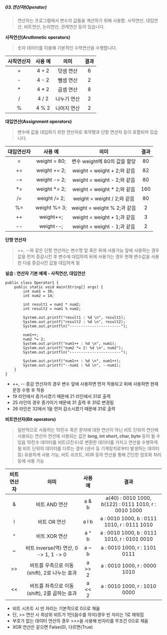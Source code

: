 ##### 03.연산자(Operator)
> 연산자는 프로그램에서 변수의 값들을 계산하기 위해 사용함.
> 사칙연산, 대입연산, 비트연산, 논리연산, 관계연산 등이 있습니다.

**사칙연산(Aruthmetic operators)**
> 숫자 데이터를 이용해 기본적인 수학연산을 수행합니다.

| 사칙연산자 | 사용 예 | 의미 | 결과 |
|:-----:|:-----:|:-----:|:-----:|
| + |4 + 2|덧셈 연산|6|
| - |4 - 2|뺄셈 연산|2|
| * |4 * 2|곱셈 연산|8|
| / |4 / 2|나누기 연산|2|
| % |4 % 2|나머지 연산|2|

**대입연산(Assignment operators)**
> 변수에 값을 대입하기 위한 연산자로 축약형과 단항 연산자 등이 포함되어 있습니다.

| 대입연산자 | 사용 예 | 의미 | 결과 |
|:---:|:------------:|:---------------------:|:-----:|
| = |weight = 80;|변수 weight에 80의 값을 할당|80|
| += |weight += 2;|weight = weight + 2;와 같음|82|
| -= |weight -= 2;|weight = weight - 2;와 같음|80|
| *= |weight *= 2;|weight = weight * 2;와 같음|160|
| /= |weight /= 2;|weight = weight / 2;와 같음|80|
| %= |weight %= 3;|weight = weight % 2;과 같음|2|
| ++ |weight++;|weight = weight + 1;과 같음|3|
| -- |weight--;|weight = weight - 1;과 같음|2|

**단항 연산자**
> ++, --와 같은 단항 연산자는 변수명 앞 혹은 뒤에 사용가능
> 앞에 사용하는 경우 값을 먼저 증감시킨 후 변수에 대입하여 뒤에 사용가는 경우 현재 변수값을 사용한 다음 증감시킨 값을 대입하게 됨

**실습 : 연산자 기본 예제 - 사칙연산, 대입연산**

    public class Operator1 {
	    public static void main(String[] args) {
		    int num1 = 30;
		    int num2 = 14;
		    
		    int result1 = num1 * num2;
		    int result2 = num1 % num2;
		    
		    System.out.printf("result1 : %d \n", result1);
		    System.out.printf("result2 : %d \n", result2);
		    System.out.printfln("-----------------------");
		    
		    num1++;
		    num2 *= 2;
		    System.out.printf("num1++ : %d \n", num1);
		    System.out.printf("num2 *= 2: %d \n", num2");
		    System.out.printfln("-----------------------");
		    
		    System.out.printf("num1++ : %d \n", num1++);
		    System.out.printf("--num1 : %d \n", --num1);
		}
	}

- ++, -- 증감 연산자의 경우 변수 앞에 사용하면 먼저 적용되고 뒤에 사용하면 현재 문장 수행 후 적용
- 19 라인에서 증가시켰기 때문에 21 라인에서 31로 출력
- 25 라인의 경우 증가이기 때문에 31 출력 후 31로 변경됨
- 26 라인은 32에서 1을 먼저 감소시켰기 때문에 31로 출력

**비트연산자(Bit operators)**
> 일반적으로 사용하는 10진수 혹은 문자에 대한 연산이 아닌 비트 단위의 연산에 사용되는 연산자
> 연산에 사용되는 값은 **long, int short, char, byte** 등이 될 수 있음
> 10진수 데이터를 비트(2진수)로 변환한 데이터를 가지고 연산을 수행하게 됨
> 비트 단위의 데이터를 다루는 경우 (센서 등 기계장치로부터 발생하는 데이터 등) 유용하게 사용 가능, 비트 쉬프트, XOR 등의 연산을 통해 간단한 암호화 처리 등에 사용 가능

| 비트연산자 | 의미 |	사용 예 | 결과 |
|:-----:|:---------------:|:----:|:-----------:|
| & | 비트 AND 연산 | a & b | a(40) : 0010 1000, b(122) : 0111 1010, r : 0010 1000 |
| l | 비트 OR 연산 | a l b | a : 0010 1000, b : 0111 1010, r : 0111 1010 |
| ^ | 비트 XOR 연산 | a ^ b | a : 0010 1000, b : 0111 1010, r : 0101 0010 |
| ~ | 비트 inverse(역) 연산, 0 -> 1, 1 -> 0 | a ~ b | a : 0010 1000, r : 1101 0111 |
| >> | 비트를 우측으로 이동(shift), 2로 나누는 효과 | a >> 2 | a : 0010 1000, r : 0000 1010 |
| << | 비트를 좌측으로 이동(shift), 2를 곱하는 효과 | a << 2 | a : 0010 1000, r : 1010 0000|

- 비트 시프트 시 빈 자리는 기본적으로 0으로 채움
- 단, >> 연산 시 최상위 비트가 1인(음수를 의미)경우 빈 자리는 1로 채워짐
- 부호가 없는 데이터 연산의 경우 >>>을 사용해 빈자리를 무조건 0으로 채움
- XOR 연산은 같으면 False(0), 다르면(True)
